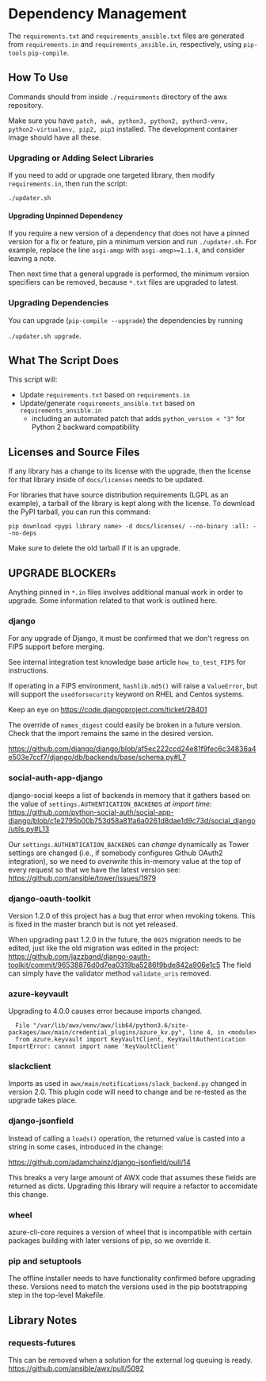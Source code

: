# Dependency Management

The `requirements.txt` and `requirements_ansible.txt` files are generated from `requirements.in` and `requirements_ansible.in`, respectively, using `pip-tools` `pip-compile`.

## How To Use

Commands should from inside `./requirements` directory of the awx repository.

Make sure you have `patch, awk, python3, python2, python3-venv, python2-virtualenv, pip2, pip3` installed. The development container image should have all these.

### Upgrading or Adding Select Libraries

If you need to add or upgrade one targeted library, then modify `requirements.in`,
then run the script:

`./updater.sh`

#### Upgrading Unpinned Dependency

If you require a new version of a dependency that does not have a pinned version
for a fix or feature, pin a minimum version and run `./updater.sh`. For example,
replace the line `asgi-amqp` with `asgi-amqp>=1.1.4`, and consider leaving a
note.

Then next time that a general upgrade is performed, the minimum version specifiers
can be removed, because `*.txt` files are upgraded to latest.

### Upgrading Dependencies

You can upgrade (`pip-compile --upgrade`) the dependencies by running

`./updater.sh upgrade`.

## What The Script Does

This script will:

  - Update `requirements.txt` based on `requirements.in`
  - Update/generate `requirements_ansible.txt` based on `requirements_ansible.in`
    - including an automated patch that adds `python_version < "3"` for Python 2 backward compatibility

## Licenses and Source Files

If any library has a change to its license with the upgrade, then the license for that library
inside of `docs/licenses` needs to be updated.

For libraries that have source distribution requirements (LGPL as an example),
a tarball of the library is kept along with the license.
To download the PyPI tarball, you can run this command:

```
pip download <pypi library name> -d docs/licenses/ --no-binary :all: --no-deps
```

Make sure to delete the old tarball if it is an upgrade.

## UPGRADE BLOCKERs

Anything pinned in `*.in` files involves additional manual work in
order to upgrade. Some information related to that work is outlined here.

### django

For any upgrade of Django, it must be confirmed that
we don't regress on FIPS support before merging.

See internal integration test knowledge base article `how_to_test_FIPS`
for instructions.

If operating in a FIPS environment, `hashlib.md5()` will raise a `ValueError`,
but will support the `usedforsecurity` keyword on RHEL and Centos systems.

Keep an eye on https://code.djangoproject.com/ticket/28401

The override of `names_digest` could easily be broken in a future version.
Check that the import remains the same in the desired version.

https://github.com/django/django/blob/af5ec222ccd24e81f9fec6c34836a4e503e7ccf7/django/db/backends/base/schema.py#L7

### social-auth-app-django

django-social keeps a list of backends in memory that it gathers
based on the value of `settings.AUTHENTICATION_BACKENDS` *at import time*:
https://github.com/python-social-auth/social-app-django/blob/c1e2795b00b753d58a81fa6a0261d8dae1d9c73d/social_django/utils.py#L13

Our `settings.AUTHENTICATION_BACKENDS` can *change*
dynamically as Tower settings are changed (i.e., if somebody
configures Github OAuth2 integration), so we need to
_overwrite_ this in-memory value at the top of every request so
that we have the latest version
see: https://github.com/ansible/tower/issues/1979

### django-oauth-toolkit

Version 1.2.0 of this project has a bug that error when revoking tokens.
This is fixed in the master branch but is not yet released.

When upgrading past 1.2.0 in the future, the `0025` migration needs to be
edited, just like the old migration was edited in the project:
https://github.com/jazzband/django-oauth-toolkit/commit/96538876d0d7ea0319ba5286f9bde842a906e1c5
The field can simply have the validator method `validate_uris` removed.

### azure-keyvault

Upgrading to 4.0.0 causes error because imports changed.

```
  File "/var/lib/awx/venv/awx/lib64/python3.6/site-packages/awx/main/credential_plugins/azure_kv.py", line 4, in <module>
  from azure.keyvault import KeyVaultClient, KeyVaultAuthentication
ImportError: cannot import name 'KeyVaultClient'
```

### slackclient

Imports as used in `awx/main/notifications/slack_backend.py` changed
in version 2.0. This plugin code will need to change and be re-tested
as the upgrade takes place.

### django-jsonfield

Instead of calling a `loads()` operation, the returned value is casted into
a string in some cases, introduced in the change:

https://github.com/adamchainz/django-jsonfield/pull/14

This breaks a very large amount of AWX code that assumes these fields
are returned as dicts. Upgrading this library will require a refactor
to accomidate this change.

### wheel

azure-cli-core requires a version of wheel that is incompatible with
certain packages building with later versions of pip, so we override it.

### pip and setuptools

The offline installer needs to have functionality confirmed before upgrading these.
Versions need to match the versions used in the pip bootstrapping step
in the top-level Makefile.

## Library Notes

### requests-futures

This can be removed when a solution for the external log queuing is ready.
https://github.com/ansible/awx/pull/5092
